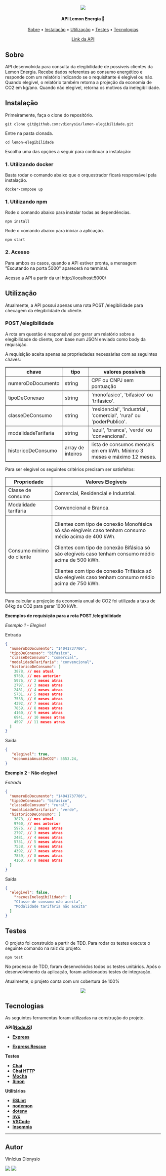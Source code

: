 <p align="center">
  <img src="https://assets.website-files.com/5f7e0994165e365ab297bfe7/5fb28b8004eb4b7dff6fcf23_logo-original.png" />
</p>

<h4 align="center">
   API Lemon Energia 🍋
</h4>

<p align="center">
   <a href="#sobre">Sobre</a> •
   <a href="#instalação">Instalação</a> •
   <a href="#utilização">Utilização</a> •
   <a href="#testes">Testes</a> •
   <a href="#tecnologias">Tecnologias</a>
</p>

<p align="center">
   <a href="http://ec2-18-229-124-142.sa-east-1.compute.amazonaws.com:5000/doc">Link da API</a>
</p>

## Sobre

API desenvolvida para consulta da elegibilidade de possíveis clientes da Lemon Energia. Recebe dados referentes ao consumo energético e responde com um relatório indicando se o requisitante é elegível ou não. Quando elegível, o relatório também retorna a projeção da economia de CO2 em kg/ano. Quando não elegível, retorna os motivos da inelegibilidade.

## Instalação

Primeiramente, faça o clone do repositório.

`git clone git@github.com:vdionysio/lemon-elegibilidade.git`

Entre na pasta clonada.

`cd lemon-elegibilidade`

Escolha uma das opções a seguir para continuar a instalação:

### 1. Utilizando docker

Basta rodar o comando abaixo que o orquestrador ficará responsável pela instalação.

`docker-compose up`

### 1. Utilizando npm

Rode o comando abaixo para instalar todas as dependências.

`npm install`

Rode o comando abaixo para iniciar a aplicação.

`npm start`

### 2. Acesso
Para ambos os casos, quando a API estiver pronta, a mensagem "Escutando na porta 5000" aparecerá no terminal.

Acesse a API a partir da url http://localhost:5000/

## Utilização

Atualmente, a API possui apenas uma rota POST /elegibilidade para checagem da elegibilidade do cliente.

### POST /elegibilidade

A rota em questão é responsável por gerar um relatório sobre a elegibilidade do cliente, com base num JSON enviado como body da requisição.

A requisição aceita apenas as propriedades necessárias com as seguintes chaves:

<table border="1">
  <tr>
    <th>chave</th>
    <th>tipo</th>
    <th>valores possíveis</th>
  </tr>        
  <tr>
    <td>numeroDoDocumento</td>
    <td>string</td>
    <td>CPF ou CNPJ sem pontuação</td>
  </tr>
  <tr>
    <td>tipoDeConexao</td>
    <td>string</td>
    <td>'monofasico', 'bifasico' ou 'trifasico'.</td>

  </tr>
    <tr>
    <td>classeDeConsumo</td>
    <td>string</td>
    <td>'residencial', 'industrial', 'comercial', 'rural' ou 'poderPublico'.</td>
  </tr>
    <tr>
    <td>modalidadeTarifaria</td>
    <td>string</td>
    <td>'azul', 'branca', 'verde' ou 'convencional'.</td>
  </tr>
    <tr>
    <td>historicoDeConsumo</td>
    <td>array de inteiros</td>
    <td>lista de consumos mensais em em kWh. Mínimo 3 meses e máximo 12 meses.</td>
  </tr>
</table>

Para ser elegível os seguintes critérios precisam ser satisfeitos:

<table border="1">
  <tr>
    <th>Propriedade</th>
    <th>Valores Elegíveis</th>
  </tr>
  <tr>
    <td>Classe de consumo</td>
    <td>Comercial, Residencial e Industrial.</td>
  </tr>
    <tr>
    <td>Modalidade tarifária</td>
    <td>Convencional e Branca.</td>
  </tr>
    <tr>
    <td>Consumo mínimo do cliente</td>
    <td>
      <p>
      Clientes com tipo de conexão Monofásica só são elegíveis caso tenham consumo médio acima de 400 kWh.
      </p>
      <p>
      Clientes com tipo de conexão Bifásica só são elegíveis caso tenham consumo médio acima de 500 kWh.
      </p>
      Clientes com tipo de conexão Trifásica só são elegíveis caso tenham consumo médio acima de 750 kWh.
      </p>
    </td>
  </tr>
</table>

Para calcular a projeção da economia anual de CO2 foi utilizada a taxa de 84kg de CO2 para gerar 1000 kWh.

**Exemplos de requisição para a rota POST /elegibilidade**

*Exemplo 1 - Elegível*

Entrada

```json
{
  "numeroDoDocumento": "14041737706",
  "tipoDeConexao": "bifasico",
  "classeDeConsumo": "comercial",
  "modalidadeTarifaria": "convencional",
  "historicoDeConsumo": [
    3878, // mes atual
    9760, // mes anterior
    5976, // 2 meses atras
    2797, // 3 meses atras
    2481, // 4 meses atras
    5731, // 5 meses atras
    7538, // 6 meses atras
    4392, // 7 meses atras
    7859, // 8 meses atras
    4160, // 9 meses atras
    6941, // 10 meses atras
    4597  // 11 meses atras
  ]
}
```

Saída

```json
{
   "elegivel": true,
   "economiaAnualDeCO2": 5553.24,
}
```

**Exemplo 2 - Não elegível**

*Entrada*

```json
{
  "numeroDoDocumento": "14041737706",
  "tipoDeConexao": "bifasico",
  "classeDeConsumo": "rural",
  "modalidadeTarifaria": "verde",
  "historicoDeConsumo": [
    3878, // mes atual
    9760, // mes anterior
    5976, // 2 meses atras
    2797, // 3 meses atras
    2481, // 4 meses atras
    5731, // 5 meses atras
    7538, // 6 meses atras
    4392, // 7 meses atras
    7859, // 8 meses atras
    4160, // 9 meses atras
  ]
}
```

Saída

```json
{
  "elegivel": false,
	"razoesInelegibilidade": [
    "Classe de consumo não aceita",
    "Modalidade tarifária não aceita"
  ]
}
```

## Testes

O projeto foi construído a partir de TDD. Para rodar os testes execute o seguinte comando na raiz do projeto:

`npm test`

No processo de TDD, foram desenvolvidos todos os testes unitários. Após o desenvolvimento da aplicação, foram adicionados testes de integração.

Atualmente, o projeto conta com um cobertura de 100%
<p align="center">
  <img src="./images/test-coverage.png" />
</p>

## Tecnologias

As seguintes ferramentas foram utilizadas na construção do projeto.

**API([NodeJS](https://nodejs.org/en/))**

- **[Express](https://expressjs.com/)**

- **[Express Rescue](https://www.npmjs.com/package/express-rescue)**

**Testes**
- **[Chai](https://www.chaijs.com/)**
- **[Chai HTTP](https://www.chaijs.com/plugins/chai-http/)**
- **[Mocha](https://mochajs.org/)**
- **[Sinon](https://sinonjs.org/)**

**Utilitários**
- **[ESLint](https://eslint.org/)**
- **[nodemon](https://www.npmjs.com/package/nodemon)**
- **[dotenv](https://www.npmjs.com/package/dotenv)**
- **[nyc](https://github.com/istanbuljs/nyc)**
- **[VSCode](https://code.visualstudio.com/)**
- **[Insomnia](https://insomnia.rest/)**

<hr>

## Autor

Vinícius Dionysio

<div> 
  <a href = "mailto:vini.dionysio@gmail.com"><img src="https://img.shields.io/badge/Gmail-D14836?style=for-the-badge&logo=gmail&logoColor=white" target="_blank"></a>
  <a href="https://www.linkedin.com/in/vdionysio/" target="_blank"><img src="https://img.shields.io/badge/-LinkedIn-%230077B5?style=for-the-badge&logo=linkedin&logoColor=white" target="_blank"></a>  
</div>
